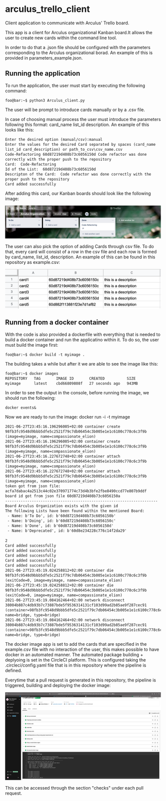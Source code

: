 # arculus_trello_client
Client application to communicate with Arculus' Trello board.

This app is a client for Arculus organizational Kanban board.It allows the user to create new cards within the command line tool.

In order to do that a .json file should be configured with the parameters corresponding to the Arculus organizational borad. An example of this is provided in parameters_example.json.

## Running the application
To run the application, the user must start by executing the following command:

```console
foo@bar:~$ python3 Arculus_client.py
```

The user will be prompt to introduce cards manually or by a .csv file.

In case of choosing manual process the user must introduce the parameters following this format: card_name list_id description.
An example of this looks like this:
```console
Enter the desired option (manual/csv):manual
Enter the values for the desired Card separated by spaces (card_name list_id card_description) or path_to_csv\csv_name.csv
Code-Refactoring 60d87219d408b73c6056150d Code refactor was done correctly with the proper push to the repository
Card:  Code-Refactoring
Id of the List:  60d87219d408b73c6056150d
Descripton of the Card:  Code refactor was done correctly with the proper push to the repository
Card added successfully
```

After adding this card, our Kanban boards should look like the following image:

![alt text](./images/example1.png)

The user can also pick the option of adding Cards through csv file. To do that, every card will consist of a row in the csv file and each row is formed by card_name, list_id, description.
An example of this can be found in this repository as example.csv:

![alt text](./images/example2.png)

## Running from a docker container

With the code is also provided a dockerfile with everything that is needed to build a docker container and run the applicatino within it.
To do so, the user must build the image first:
```console
foo@bar:~$ docker build -t myimage .
```

The building takes a while but after it we are able to see the image like this:
```console
foo@bar:~$ docker images            
REPOSITORY   TAG       IMAGE ID       CREATED          SIZE
myimage      latest    cbd66809808f   27 seconds ago   943MB
```

In order to see the output in the console, before running the image, we should run the following:
```console
docker events&
```

Now we are ready to run the image:
docker run -i -t myimage
```console
2021-06-27T23:45:16.196296005+02:00 container create 98fb3fc9548d9bbb5dfe5c2521f79c7db06454c3b005e1e1c6100c778c6c3f9b (image=myimage, name=compassionate_elion)
2021-06-27T23:45:16.196296005+02:00 container create 98fb3fc9548d9bbb5dfe5c2521f79c7db06454c3b005e1e1c6100c778c6c3f9b (image=myimage, name=compassionate_elion)
2021-06-27T23:45:16.227672748+02:00 container attach 98fb3fc9548d9bbb5dfe5c2521f79c7db06454c3b005e1e1c6100c778c6c3f9b (image=myimage, name=compassionate_elion)
2021-06-27T23:45:16.227672748+02:00 container attach 98fb3fc9548d9bbb5dfe5c2521f79c7db06454c3b005e1e1c6100c778c6c3f9b (image=myimage, name=compassionate_elion)
token got from json file: acfa7dabac4a2513c44c02e370971774c73d4b3bfe2fbe8490ccd77e807b9ddf
board id got from json file 60d87219d408b73c6056150a
---------------------------------------------------------------------
Board Arculus Organization exists with the given id
The following Lists have been found within the mentioned Board:
 - Name: b'To Do', id: b'60d87219d408b73c6056150b'
 - Name: b'Doing', id: b'60d87219d408b73c6056150c'
 - Name: b'Done', id: b'60d87219d408b73c6056150d'
 - Name: b'Deprecated', id: b'60d8e234228c776c14f2da29'

2
Card added successfully
Card added successfully
Card added successfully
Card added successfully
Card added successfully
2021-06-27T23:45:19.024258812+02:00 container die 98fb3fc9548d9bbb5dfe5c2521f79c7db06454c3b005e1e1c6100c778c6c3f9b (exitCode=0, image=myimage, name=compassionate_elion)
2021-06-27T23:45:19.024258812+02:00 container die 98fb3fc9548d9bbb5dfe5c2521f79c7db06454c3b005e1e1c6100c778c6c3f9b (exitCode=0, image=myimage, name=compassionate_elion)
2021-06-27T23:45:19.084162464+02:00 network disconnect 38004b887c4db93b7c73887bde5f9536314131cf103d99ad2b85ae9f287cec91 (container=98fb3fc9548d9bbb5dfe5c2521f79c7db06454c3b005e1e1c6100c778c6c3f9b, name=bridge, type=bridge)
2021-06-27T23:45:19.084162464+02:00 network disconnect 38004b887c4db93b7c73887bde5f9536314131cf103d99ad2b85ae9f287cec91 (container=98fb3fc9548d9bbb5dfe5c2521f79c7db06454c3b005e1e1c6100c778c6c3f9b, name=bridge, type=bridge)
```

The docker image app is set to add the cards that are specified in the example.csv file with no interaction of the user, this makes possible to have docker in an automated manner.
The automated package building + deplyoing is set in the CircleCI platform. This is configured taking the .circleci/config.yaml file that is in this repository where the pipeline is defined.

Everytime that a pull request is generated in this repository, the pipeline is triggered, building and deploying the docker image:

![alt text](./images/example3.png)

This can be accessed through the section "checks" under each pull request.